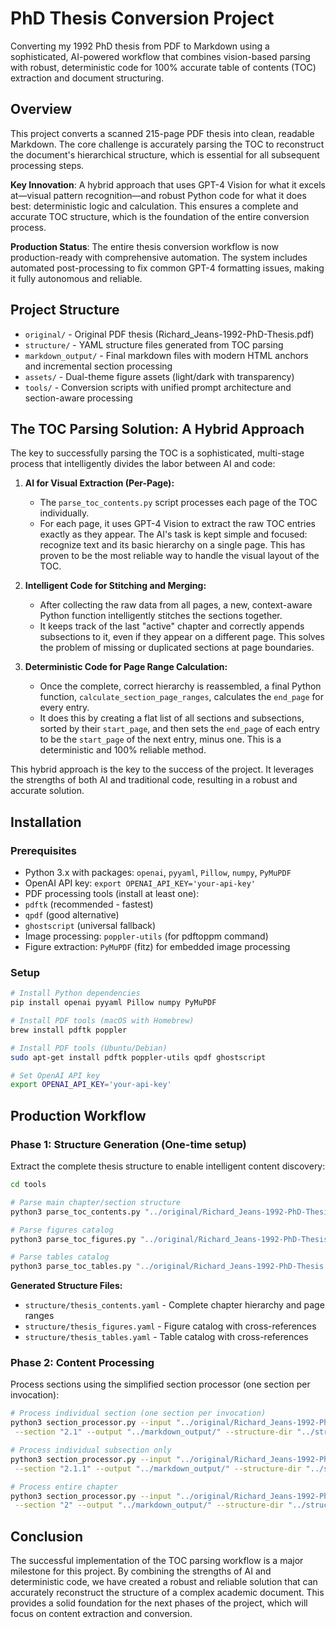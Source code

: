 # PhD Thesis Conversion Project

Converting my 1992 PhD thesis from PDF to Markdown using a sophisticated, AI-powered workflow that combines vision-based parsing with robust, deterministic code for 100% accurate table of contents (TOC) extraction and document structuring.

## Overview

This project converts a scanned 215-page PDF thesis into clean, readable Markdown. The core challenge is accurately parsing the TOC to reconstruct the document's hierarchical structure, which is essential for all subsequent processing steps.

**Key Innovation**: A hybrid approach that uses GPT-4 Vision for what it excels at—visual pattern recognition—and robust Python code for what it does best: deterministic logic and calculation. This ensures a complete and accurate TOC structure, which is the foundation of the entire conversion process.

**Production Status**: The entire thesis conversion workflow is now production-ready with comprehensive automation. The system includes automated post-processing to fix common GPT-4 formatting issues, making it fully autonomous and reliable.

## Project Structure

- `original/` - Original PDF thesis (Richard_Jeans-1992-PhD-Thesis.pdf)
- `structure/` - YAML structure files generated from TOC parsing
- `markdown_output/` - Final markdown files with modern HTML anchors and incremental section processing
 - `assets/` - Dual-theme figure assets (light/dark with transparency)
- `tools/` - Conversion scripts with unified prompt architecture and section-aware processing

## The TOC Parsing Solution: A Hybrid Approach

The key to successfully parsing the TOC is a sophisticated, multi-stage process that intelligently divides the labor between AI and code:

1.  **AI for Visual Extraction (Per-Page):**
    *   The `parse_toc_contents.py` script processes each page of the TOC individually.
    *   For each page, it uses GPT-4 Vision to extract the raw TOC entries exactly as they appear. The AI's task is kept simple and focused: recognize text and its basic hierarchy on a single page. This has proven to be the most reliable way to handle the visual layout of the TOC.

2.  **Intelligent Code for Stitching and Merging:**
    *   After collecting the raw data from all pages, a new, context-aware Python function intelligently stitches the sections together.
    *   It keeps track of the last "active" chapter and correctly appends subsections to it, even if they appear on a different page. This solves the problem of missing or duplicated sections at page boundaries.

3.  **Deterministic Code for Page Range Calculation:**
    *   Once the complete, correct hierarchy is reassembled, a final Python function, `calculate_section_page_ranges`, calculates the `end_page` for every entry.
    *   It does this by creating a flat list of all sections and subsections, sorted by their `start_page`, and then sets the `end_page` of each entry to be the `start_page` of the next entry, minus one. This is a deterministic and 100% reliable method.

This hybrid approach is the key to the success of the project. It leverages the strengths of both AI and traditional code, resulting in a robust and accurate solution.

## Installation

### Prerequisites
- Python 3.x with packages: `openai`, `pyyaml`, `Pillow`, `numpy`, `PyMuPDF`
- OpenAI API key: `export OPENAI_API_KEY='your-api-key'`
- PDF processing tools (install at least one):
 - `pdftk` (recommended - fastest)
 - `qpdf` (good alternative)
 - `ghostscript` (universal fallback)
- Image processing: `poppler-utils` (for pdftoppm command)
- Figure extraction: `PyMuPDF` (fitz) for embedded image processing

### Setup
```bash
# Install Python dependencies
pip install openai pyyaml Pillow numpy PyMuPDF

# Install PDF tools (macOS with Homebrew)
brew install pdftk poppler

# Install PDF tools (Ubuntu/Debian)
sudo apt-get install pdftk poppler-utils qpdf ghostscript

# Set OpenAI API key
export OPENAI_API_KEY='your-api-key'
```

## Production Workflow 

### Phase 1: Structure Generation (One-time setup)

Extract the complete thesis structure to enable intelligent content discovery:

```bash
cd tools

# Parse main chapter/section structure
python3 parse_toc_contents.py "../original/Richard_Jeans-1992-PhD-Thesis.pdf" 9 12 "../structure/"

# Parse figures catalog
python3 parse_toc_figures.py "../original/Richard_Jeans-1992-PhD-Thesis.pdf" 13 15 "../structure/"

# Parse tables catalog
python3 parse_toc_tables.py "../original/Richard_Jeans-1992-PhD-Thesis.pdf" 17 17 "../structure/"
```

**Generated Structure Files:**
- `structure/thesis_contents.yaml` - Complete chapter hierarchy and page ranges
- `structure/thesis_figures.yaml` - Figure catalog with cross-references
- `structure/thesis_tables.yaml` - Table catalog with cross-references

### Phase 2: Content Processing

Process sections using the simplified section processor (one section per invocation):

```bash
# Process individual section (one section per invocation)
python3 section_processor.py --input "../original/Richard_Jeans-1992-PhD-Thesis.pdf" \
 --section "2.1" --output "../markdown_output/" --structure-dir "../structure/"

# Process individual subsection only
python3 section_processor.py --input "../original/Richard_Jeans-1992-PhD-Thesis.pdf" \
 --section "2.1.1" --output "../markdown_output/" --structure-dir "../structure/"

# Process entire chapter
python3 section_processor.py --input "../original/Richard_Jeans-1992-PhD-Thesis.pdf" \
 --section "2" --output "../markdown_output/" --structure-dir "../structure/"
```

## Conclusion

The successful implementation of the TOC parsing workflow is a major milestone for this project. By combining the strengths of AI and deterministic code, we have created a robust and reliable solution that can accurately reconstruct the structure of a complex academic document. This provides a solid foundation for the next phases of the project, which will focus on content extraction and conversion.
